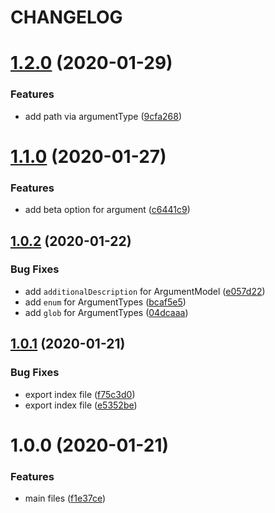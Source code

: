# CHANGELOG

# [1.2.0](https://github.com/svoboda-rabstvo/conventional-cli/compare/v1.1.0...v1.2.0) (2020-01-29)


### Features

* add path via argumentType ([9cfa268](https://github.com/svoboda-rabstvo/conventional-cli/commit/9cfa2681cd714a6fe589af7a959afc9aaa3537e6))

# [1.1.0](https://github.com/svoboda-rabstvo/conventional-cli/compare/v1.0.2...v1.1.0) (2020-01-27)


### Features

* add beta option for argument ([c6441c9](https://github.com/svoboda-rabstvo/conventional-cli/commit/c6441c93fe3f111db151475cb4f34966319c3a56))

## [1.0.2](https://github.com/svoboda-rabstvo/conventional-cli/compare/v1.0.1...v1.0.2) (2020-01-22)


### Bug Fixes

* add `additionalDescription` for ArgumentModel ([e057d22](https://github.com/svoboda-rabstvo/conventional-cli/commit/e057d22bb1e7a7e8b20415cb7f7ebd5dfa6878ab))
* add `enum` for ArgumentTypes ([bcaf5e5](https://github.com/svoboda-rabstvo/conventional-cli/commit/bcaf5e5e6980a067aa04d2749f00f9d215242306))
* add `glob` for ArgumentTypes ([04dcaaa](https://github.com/svoboda-rabstvo/conventional-cli/commit/04dcaaa47635afac80a62a3730a95d0d84d12e42))

## [1.0.1](https://github.com/svoboda-rabstvo/conventional-cli/compare/v1.0.0...v1.0.1) (2020-01-21)


### Bug Fixes

* export index file ([f75c3d0](https://github.com/svoboda-rabstvo/conventional-cli/commit/f75c3d0c15c150d942af4d8222410243376a7c4e))
* export index file ([e5352be](https://github.com/svoboda-rabstvo/conventional-cli/commit/e5352be9d8fc0685021a8d133d44a17600f5cc11))

# 1.0.0 (2020-01-21)


### Features

* main files ([f1e37ce](https://github.com/svoboda-rabstvo/conventional-cli/commit/f1e37cea9207fc42dfeb31c95641845b943889f5))
